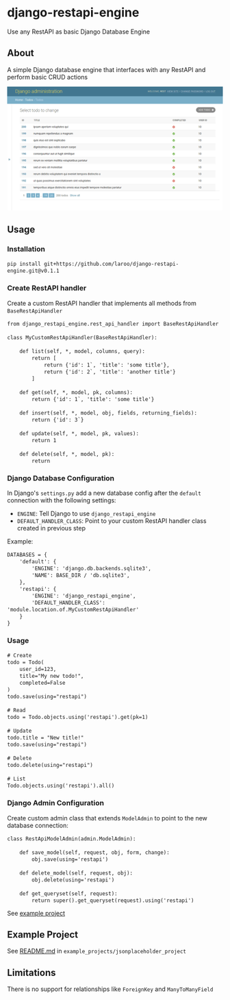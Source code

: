 # django-restapi-engine

Use any RestAPI as basic Django Database Engine

## About

A simple Django database engine that interfaces with any RestAPI and perform basic CRUD actions

![](https://github.com/laroo/django-restapi-engine/blob/main/example_projects/jsonplaceholder_project/django-admin-demo.gif)

## Usage

### Installation

    pip install git+https://github.com/laroo/django-restapi-engine.git@v0.1.1

### Create RestAPI handler

Create a custom RestAPI handler that implements all methods from `BaseRestApiHandler`

    from django_restapi_engine.rest_api_handler import BaseRestApiHandler

    class MyCustomRestApiHandler(BaseRestApiHandler):

        def list(self, *, model, columns, query):
            return [
                return {'id': 1`, 'title': 'some title'},
                return {'id': 2`, 'title': 'another title'}
            ]

        def get(self, *, model, pk, columns):
            return {'id': 1`, 'title': 'some title'}

        def insert(self, *, model, obj, fields, returning_fields):
            return {'id': 3`}

        def update(self, *, model, pk, values):
            return 1

        def delete(self, *, model, pk):
            return


### Django Database Configuration

In Django's `settings.py` add a new database config after the `default` connection
with the following settings:

- `ENGINE`: Tell Django to use `django_restapi_engine`
- `DEFAULT_HANDLER_CLASS`: Point to your custom RestAPI handler class created in previous step

Example:

    DATABASES = {
        'default': {
            'ENGINE': 'django.db.backends.sqlite3',
            'NAME': BASE_DIR / 'db.sqlite3',
        },
        'restapi': {
            'ENGINE': 'django_restapi_engine',
            'DEFAULT_HANDLER_CLASS': 'module.location.of.MyCustomRestApiHandler'
        }
    }


### Usage

    # Create
    todo = Todo(
        user_id=123,
        title="My new todo!",
        completed=False
    )
    todo.save(using="restapi")

    # Read
    todo = Todo.objects.using('restapi').get(pk=1)

    # Update
    todo.title = "New title!"
    todo.save(using="restapi")

    # Delete
    todo.delete(using="restapi")

    # List
    Todo.objects.using('restapi').all()


### Django Admin Configuration

Create custom admin class that extends `ModelAdmin` to point to the new database connection:

    class RestApiModelAdmin(admin.ModelAdmin):

        def save_model(self, request, obj, form, change):
            obj.save(using='restapi')

        def delete_model(self, request, obj):
            obj.delete(using='restapi')

        def get_queryset(self, request):
            return super().get_queryset(request).using('restapi')


See [example project](example_projects/jsonplaceholder_project/todos/admin.py)

## Example Project

See [README.md](example_projects/jsonplaceholder_project/README.md) in `example_projects/jsonplaceholder_project`

## Limitations

There is no support for relationships like `ForeignKey` and `ManyToManyField`
